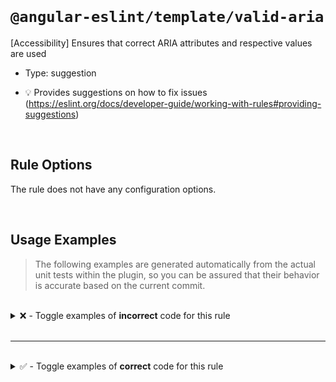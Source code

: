 <!--

  DO NOT EDIT.

  This markdown file was autogenerated using a mixture of the following files as the source of truth for its data:
  - ../../src/rules/valid-aria.ts
  - ../../tests/rules/valid-aria/cases.ts

  In order to update this file, it is therefore those files which need to be updated, as well as potentially the generator script:
  - ../../../../tools/scripts/generate-rule-docs.ts

-->

<br>

# `@angular-eslint/template/valid-aria`

[Accessibility] Ensures that correct ARIA attributes and respective values are used

- Type: suggestion

- 💡 Provides suggestions on how to fix issues (https://eslint.org/docs/developer-guide/working-with-rules#providing-suggestions)

<br>

## Rule Options

The rule does not have any configuration options.

<br>

## Usage Examples

> The following examples are generated automatically from the actual unit tests within the plugin, so you can be assured that their behavior is accurate based on the current commit.

<br>

<details>
<summary>❌ - Toggle examples of <strong>incorrect</strong> code for this rule</summary>

<br>

#### Default Config

```json
{
  "rules": {
    "@angular-eslint/template/valid-aria": [
      "error"
    ]
  }
}
```

<br>

#### ❌ Invalid Code

```html
<div aria-roledescriptio="text">Text</div>
     ~~~~~~~~~~~~~~~~~~~~~~~~~~
<input [aria-labelby]="label">
       ~~~~~~~~~~~~~~~~~~~~~~
<input [attr.aria-requiredIf]="required">
       ~~~~~~~~~~~~~~~~~~~~~~~~~~~~~~~~~
```

<br>

---

<br>

#### Default Config

```json
{
  "rules": {
    "@angular-eslint/template/valid-aria": [
      "error"
    ]
  }
}
```

<br>

#### ❌ Invalid Code

```html
<INPUT [aria-labelby]="label">
       ~~~~~~~~~~~~~~~~~~~~~~
```

<br>

---

<br>

#### Default Config

```json
{
  "rules": {
    "@angular-eslint/template/valid-aria": [
      "error"
    ]
  }
}
```

<br>

#### ❌ Invalid Code

```html
<div aria-expanded="notABoolean">notABoolean</div>
     ~~~~~~~~~~~~~~~~~~~~~~~~~~~
<div aria-haspopup="notAToken">notAToken</div>
     ~~~~~~~~~~~~~~~~~~~~~~~~~
<input [attr.aria-rowcount]="{ a: 2 }">notAnInteger
       ~~~~~~~~~~~~~~~~~~~~~~~~~~~~~~~
<div aria-relevant="notATokenList">notATokenList</div>
     ~~~~~~~~~~~~~~~~~~~~~~~~~~~~~
<div aria-checked="notATristate">notATristate</div>
     ~~~~~~~~~~~~~~~~~~~~~~~~~~~
<div role="slider" [attr.aria-valuemin]="[1, 2]">notANumber</div>
                   ~~~~~~~~~~~~~~~~~~~~~~~~~~~~~
<input [attr.aria-placeholder]="4">notAPlaceholder
       ~~~~~~~~~~~~~~~~~~~~~~~~~~~
```

</details>

<br>

---

<br>

<details>
<summary>✅ - Toggle examples of <strong>correct</strong> code for this rule</summary>

<br>

#### Default Config

```json
{
  "rules": {
    "@angular-eslint/template/valid-aria": [
      "error"
    ]
  }
}
```

<br>

#### ✅ Valid Code

```html
<input aria-labelledby="Text">
```

<br>

---

<br>

#### Default Config

```json
{
  "rules": {
    "@angular-eslint/template/valid-aria": [
      "error"
    ]
  }
}
```

<br>

#### ✅ Valid Code

```html
<div ariaselected="0"></div>
```

<br>

---

<br>

#### Default Config

```json
{
  "rules": {
    "@angular-eslint/template/valid-aria": [
      "error"
    ]
  }
}
```

<br>

#### ✅ Valid Code

```html
<textarea [attr.aria-readonly]="readonly"></textarea>
```

<br>

---

<br>

#### Default Config

```json
{
  "rules": {
    "@angular-eslint/template/valid-aria": [
      "error"
    ]
  }
}
```

<br>

#### ✅ Valid Code

```html
<button [variant]="variant">Text</button>
```

<br>

---

<br>

#### Default Config

```json
{
  "rules": {
    "@angular-eslint/template/valid-aria": [
      "error"
    ]
  }
}
```

<br>

#### ✅ Valid Code

```html
<div aria-expanded="true">aria-expanded</div>
```

<br>

---

<br>

#### Default Config

```json
{
  "rules": {
    "@angular-eslint/template/valid-aria": [
      "error"
    ]
  }
}
```

<br>

#### ✅ Valid Code

```html
<div aria-haspopup="menu">aria-haspopup</div>
```

<br>

---

<br>

#### Default Config

```json
{
  "rules": {
    "@angular-eslint/template/valid-aria": [
      "error"
    ]
  }
}
```

<br>

#### ✅ Valid Code

```html
<div [attr.aria-pressed]="undefined">aria-pressed</div>
```

<br>

---

<br>

#### Default Config

```json
{
  "rules": {
    "@angular-eslint/template/valid-aria": [
      "error"
    ]
  }
}
```

<br>

#### ✅ Valid Code

```html
<input [attr.aria-rowcount]="2">
```

<br>

---

<br>

#### Default Config

```json
{
  "rules": {
    "@angular-eslint/template/valid-aria": [
      "error"
    ]
  }
}
```

<br>

#### ✅ Valid Code

```html
<table aria-rowcount="-1"></table>
```

<br>

---

<br>

#### Default Config

```json
{
  "rules": {
    "@angular-eslint/template/valid-aria": [
      "error"
    ]
  }
}
```

<br>

#### ✅ Valid Code

```html
<div aria-relevant="additions">additions</div>
```

<br>

---

<br>

#### Default Config

```json
{
  "rules": {
    "@angular-eslint/template/valid-aria": [
      "error"
    ]
  }
}
```

<br>

#### ✅ Valid Code

```html
<div aria-checked="false">checked</div>
```

<br>

---

<br>

#### Default Config

```json
{
  "rules": {
    "@angular-eslint/template/valid-aria": [
      "error"
    ]
  }
}
```

<br>

#### ✅ Valid Code

```html
<div role="slider" [attr.aria-valuemin]="1"></div>
```

<br>

---

<br>

#### Default Config

```json
{
  "rules": {
    "@angular-eslint/template/valid-aria": [
      "error"
    ]
  }
}
```

<br>

#### ✅ Valid Code

```html
<div role="slider" aria-valuemin="1"></div>
```

<br>

---

<br>

#### Default Config

```json
{
  "rules": {
    "@angular-eslint/template/valid-aria": [
      "error"
    ]
  }
}
```

<br>

#### ✅ Valid Code

```html
<div aria-="text">Text</div>
```

<br>

---

<br>

#### Default Config

```json
{
  "rules": {
    "@angular-eslint/template/valid-aria": [
      "error"
    ]
  }
}
```

<br>

#### ✅ Valid Code

```html
<input
  aria-placeholder="Placeholder"
  aria-orientation="undefined"
  [attr.aria-checked]="test && isChecked"
  [attr.aria-hidden]="'abc' | appAria"
  [attr.aria-invalid]="hasError ? 'grammar' : 'spelling'"
  [attr.aria-label]="inputSchema!.label"
  [attr.aria-live]="inputSchema['live']"
  [attr.aria-required]="inputSchema?.isRequired">
```

<br>

---

<br>

#### Default Config

```json
{
  "rules": {
    "@angular-eslint/template/valid-aria": [
      "error"
    ]
  }
}
```

<br>

#### ✅ Valid Code

```html
<app-custom aria-x="text">Text</app-custom>
```

<br>

---

<br>

#### Default Config

```json
{
  "rules": {
    "@angular-eslint/template/valid-aria": [
      "error"
    ]
  }
}
```

<br>

#### ✅ Valid Code

```html
<app-test aria-expanded="notABoolean"></app-test>
```

<br>

---

<br>

#### Default Config

```json
{
  "rules": {
    "@angular-eslint/template/valid-aria": [
      "error"
    ]
  }
}
```

<br>

#### ✅ Valid Code

```html
<div aria-checked="mixed">checked</div>
```

<br>

---

<br>

#### Default Config

```json
{
  "rules": {
    "@angular-eslint/template/valid-aria": [
      "error"
    ]
  }
}
```

<br>

#### ✅ Valid Code

```html
<div aria-pressed="mixed">checked</div>
```

</details>

<br>
